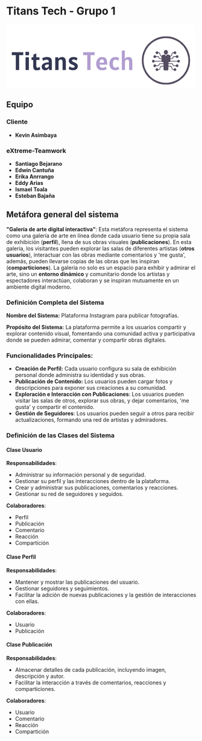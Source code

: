 # Titans Tech - Grupo 1
![alt text](Planing/img/logo.png)
## Equipo
### Cliente
- **Kevin Asimbaya**

### eXtreme-Teamwork
- **Santiago Bejarano**
- **Edwin Cantuña**
- **Erika Anrrango**
- **Eddy Arias**
- **Ismael Toala**
- **Esteban Bajaña**

## Metáfora general del sistema

**"Galería de arte digital interactiva"**: Esta metáfora representa el sistema como una galería de arte en línea donde cada usuario tiene su propia sala de exhibición (**perfil**), llena de sus obras visuales (**publicaciones**). En esta galería, los visitantes pueden explorar las salas de diferentes artistas (**otros usuarios**), interactuar con las obras mediante comentarios y 'me gusta', además, pueden llevarse copias de las obras que les inspiran (**comparticiones**). La galería no solo es un espacio para exhibir y admirar el arte, sino un **entorno dinámico** y comunitario donde los artistas y espectadores interactúan, colaboran y se inspiran mutuamente en un ambiente digital moderno.

### Definición Completa del Sistema

**Nombre del Sistema:** Plataforma Instagram para publicar fotografías.

**Propósito del Sistema:**
La plataforma permite a los usuarios compartir y explorar contenido visual, fomentando una comunidad activa y participativa donde se pueden admirar, comentar y compartir obras digitales. 

### Funcionalidades Principales:

- **Creación de Perfil:** Cada usuario configura su sala de exhibición personal donde administra su identidad y sus obras.
- **Publicación de Contenido:** Los usuarios pueden cargar fotos y descripciones para exponer sus creaciones a su comunidad.
- **Exploración e Interacción con Publicaciones**: Los usuarios pueden visitar las salas de otros, explorar sus obras, y dejar comentarios, 'me gusta' y compartir el contenido.
- **Gestión de Seguidores**: Los usuarios pueden seguir a otros para recibir actualizaciones, formando una red de artistas y admiradores.

### Definición de las Clases del Sistema

#### Clase Usuario

**Responsabilidades**:
- Administrar su información personal y de seguridad.
- Gestionar su perfil y las interacciones dentro de la plataforma.
- Crear y administrar sus publicaciones, comentarios y reacciones.
- Gestionar su red de seguidores y seguidos.

**Colaboradores**:
- Perfil
- Publicación
- Comentario
- Reacción
- Compartición

#### Clase Perfil

**Responsabilidades**:
- Mantener y mostrar las publicaciones del usuario.
- Gestionar seguidores y seguimientos.
- Facilitar la adición de nuevas publicaciones y la gestión de interacciones con ellas.

**Colaboradores**:
- Usuario
- Publicación

#### Clase Publicación

**Responsabilidades**:
- Almacenar detalles de cada publicación, incluyendo imagen, descripción y autor.
- Facilitar la interacción a través de comentarios, reacciones y comparticiones.

**Colaboradores**:
- Usuario
- Comentario
- Reacción
- Compartición
